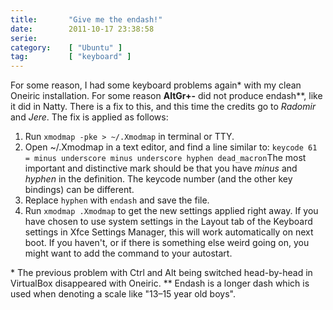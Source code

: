 ```yaml
---
title:       "Give me the endash!"
date:        2011-10-17 23:38:58
serie:       
category:    [ "Ubuntu" ]
tag:         [ "keyboard" ]
---
```


For some reason, I had some keyboard problems again\* with my clean Oneiric installation. For some reason **AltGr+-** did not produce endash\*\*, like it did in Natty. There is a fix to this, and this time the credits go to *Radomir* and *Jere*. The fix is applied as follows:

1. Run `xmodmap -pke > ~/.Xmodmap` in terminal or TTY.
2. Open ~/.Xmodmap in a text editor, and find a line similar to: `keycode 61 = minus underscore minus underscore hyphen dead_macron`The most important and distinctive mark should be that you have *minus* and *hyphen* in the definition. The keycode number (and the other key bindings) can be different.
3. Replace `hyphen` with `endash` and save the file.
4. Run `xmodmap .Xmodmap` to get the new settings applied right away. If you have chosen to use system settings in the Layout tab of the Keyboard settings in Xfce Settings Manager, this will work automatically on next boot. If you haven't, or if there is something else weird going on, you might want to add the command to your autostart.

\* The previous problem with Ctrl and Alt being switched head-by-head in VirtualBox disappeared with Oneiric. \*\* Endash is a longer dash which is used when denoting a scale like "13–15 year old boys".
